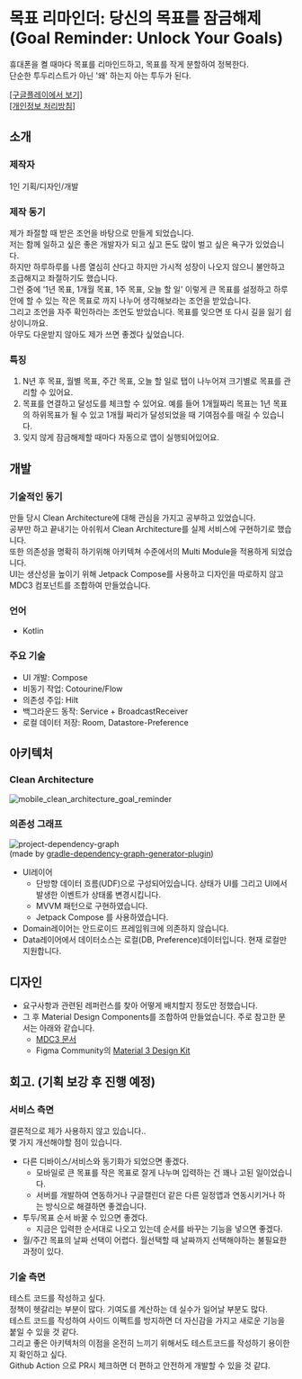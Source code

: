 # 목표 리마인더: 당신의 목표를 잠금해제</br>(Goal Reminder: Unlock Your Goals)
휴대폰을 켤 때마다 목표를 리마인드하고, 목표를 작게 분할하여 정복한다.</br>
단순한 투두리스트가 아닌 '왜' 하는지 아는 투두가 된다.

<img src="https://github.com/nosorae/Goal-Reminder-Unlock-Your-Goals/assets/62280009/3d341cb2-50b1-4028-902a-2c262aabe370" width="100%" height="0%"/></br>
[[구글플레이에서 보기]](https://play.google.com/store/apps/details?id=com.yessorae.goalreminder)</br>
[[개인정보 처리방침]](https://www.notion.so/6b0ca10f3abc438783b29b48169cdd48)

## 소개
### 제작자
1인 기획/디자인/개발

### 제작 동기
제가 좌절할 때 받은 조언을 바탕으로 만들게 되었습니다.</br>
저는 함께 일하고 싶은 좋은 개발자가 되고 싶고 돈도 많이 벌고 싶은 욕구가 있었습니다.</br>
하지만 하루하루를 나름 열심히 산다고 하지만 가시적 성장이 나오지 않으니 불안하고 조급해지고 좌절하기도 했습니다.</br>
그런 중에 '1년 목표, 1개월 목표, 1주 목표, 오늘 할 일' 이렇게 큰 목표를 설정하고 하루 안에 할 수 있는 작은 목표로 까지 나누어 생각해보라는 조언을 받았습니다.</br>
그리고 조언을 자주 확인하라는 조언도 받았습니다. 목표를 잊으면 또 다시 길을 잃기 쉽상이니까요.</br>
아무도 다운받지 않아도 제가 쓰면 좋겠다 싶었습니다.

### 특징
1. N년 후 목표, 월별 목표, 주간 목표, 오늘 할 일로 탭이 나누어져 크기별로 목표를 관리할 수 있어요.</br>
2. 목표를 연결하고 달성도를 체크할 수 있어요. 예를 들어 1개월짜리 목표는 1년 목표의 하위목표가 될 수 있고 1개월 짜리가 달성되었을 때 기여점수를 매길 수 있습니다.</br>
3. 잊지 않게 잠금해제할 때마다 자동으로 앱이 실행되어있어요.

## 개발
### 기술적인 동기
만들 당시 Clean Architecture에 대해 관심을 가지고 공부하고 있었습니다.</br>
공부만 하고 끝내기는 아쉬워서 Clean Architecture를 실제 서비스에 구현하기로 했습니다.</br>
또한 의존성을 명확히 하기위해 아키텍쳐 수준에서의 Multi Module을 적용하게 되었습니다.</br>
UI는 생산성을 높이기 위해 Jetpack Compose를 사용하고 디자인을 따로하지 않고 MDC3 컴포넌트를 조합하여 만들었습니다.

### 언어 
  - Kotlin
### 주요 기술
  - UI 개발: Compose
  - 비동기 작업: Cotourine/Flow
  - 의존성 주입: Hilt
  - 백그라운드 동작: Service + BroadcastReceiver
  - 로컬 데이터 저장: Room, Datastore-Preference

## 아키텍처
### Clean Architecture
![mobile_clean_architecture_goal_reminder](https://github.com/nosorae/Goal-Reminder-Unlock-Your-Goals/assets/62280009/cbde61d2-5120-43ad-982c-4a6ccbfae9ec)

### 의존성 그래프
![project-dependency-graph](https://github.com/nosorae/Goal-Reminder-Unlock-Your-Goals/assets/62280009/79c8ed6e-a766-45dc-af78-c28d35686641)</br>
(made by [gradle-dependency-graph-generator-plugin](https://github.com/vanniktech/gradle-dependency-graph-generator-plugin))

- UI레이어
  - 단방향 데이터 흐름(UDF)으로 구성되어있습니다. 상태가 UI를 그리고 UI에서 발생한 이벤트가 상태롤 변경시킵니다.
  - MVVM 패턴으로 구현하였습니다.
  - Jetpack Compose 를 사용하였습니다.
- Domain레이어는 안드로이드 프레임워크에 의존하지 않습니다.
- Data레이어에서 데이터소스는 로컬(DB, Preference)데이터입니다. 현재 로컬만 지원합니다.

## 디자인
- 요구사항과 관련된 레퍼런스를 찾아 어떻게 배치할지 정도만 정했습니다.
- 그 후 Material Design Components를 조합하여 만들었습니다. 주로 참고한 문서는 아래와 같습니다.
  -  [MDC3 문서](https://m3.material.io/components)
  -  Figma Community의 [Material 3 Design Kit](https://www.figma.com/file/KUN5AFovqZoflSJQTj4Wlk/Material-3-Design-Kit-(Community)?type=design&node-id=51964-62981&mode=design)

## 회고. (기획 보강 후 진행 예정)
### 서비스 측면
결론적으로 제가 사용하지 않고 있습니다..</br>
몇 가지 개선해야할 점이 있습니다.</br>
- 다른 디바이스/서비스와 동기화가 되었으면 좋겠다.
  - 모바일로 큰 목표를 작은 목표로 잘게 나누며 입력하는 건 꽤나 고된 일이었습니다.
  - 서버를 개발하여 연동하거나 구글캘린더 같은 다른 일정앱과 연동시키거나 하는 방식으로 해결하면 좋겠습니다.
- 투두/목표 순서 바꿀 수 있으면 좋겠다.
  - 지금은 입력한 순서대로 나오고 있는데 순서를 바꾸는 기능을 넣으면 좋겠다.
- 월/주간 목표의 날짜 선택이 어렵다. 월선택할 때 날짜까지 선택해야하는 불필요한 과정이 있다.

### 기술 측면
테스트 코드를 작성하고 싶다.</br>
정책이 헷갈리는 부분이 많다. 기여도를 계산하는 데 실수가 일어날 부분도 많다.</br>
테스트 코드를 작성하여 사이드 이펙트를 방지하면 더 자신감을 가지고 새로운 기능을 붙일 수 있을 것 같다.</br>
그리고 좋은 아키텍처의 이점을 온전히 느끼기 위해서도 테스트코드를 작성하기 용이한지 확인하고 싶다.</br>
Github Action 으로 PR시 체크하면 더 편하고 안전하게 개발할 수 있을 것 같댜.
